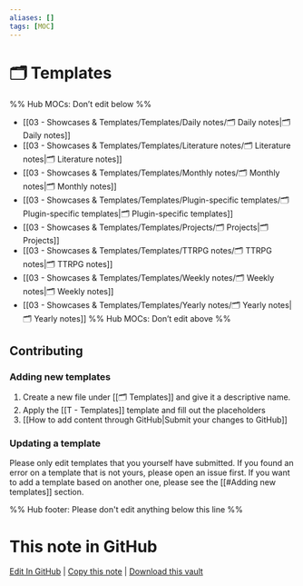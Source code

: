 ```yaml
---
aliases: []
tags: [MOC]
---
```


# 🗂️ Templates

%% Hub MOCs: Don’t edit below %%

- [[03 - Showcases & Templates/Templates/Daily notes/🗂️ Daily notes|🗂️ Daily notes]]
- [[03 - Showcases & Templates/Templates/Literature notes/🗂️ Literature notes|🗂️ Literature notes]]
- [[03 - Showcases & Templates/Templates/Monthly notes/🗂️ Monthly notes|🗂️ Monthly notes]]
- [[03 - Showcases & Templates/Templates/Plugin-specific templates/🗂️ Plugin-specific templates|🗂️ Plugin-specific templates]]
- [[03 - Showcases & Templates/Templates/Projects/🗂️ Projects|🗂️ Projects]]
- [[03 - Showcases & Templates/Templates/TTRPG notes/🗂️ TTRPG notes|🗂️ TTRPG notes]]
- [[03 - Showcases & Templates/Templates/Weekly notes/🗂️ Weekly notes|🗂️ Weekly notes]]
- [[03 - Showcases & Templates/Templates/Yearly notes/🗂️ Yearly notes|🗂️ Yearly notes]]
  %% Hub MOCs: Don’t edit above %%

## Contributing

### Adding new templates

1. Create a new file under [[🗂️ Templates]] and give it a descriptive name.
2. Apply the [[T - Templates]] template and fill out the placeholders
3. [[How to add content through GitHub|Submit your changes to GitHub]]

### Updating a template

Please only edit templates that you yourself have submitted. If you found an error on a template that is not yours, please open an issue first.
If you want to add a template based on another one, please see the [[#Adding new templates]] section.

%% Hub footer: Please don't edit anything below this line %%

# This note in GitHub

<span class="git-footer">[Edit In GitHub](https://github.dev/obsidian-community/obsidian-hub/blob/main/03%20-%20Showcases%20%26%20Templates/Templates/%F0%9F%97%82%EF%B8%8F%20Templates.md "git-hub-edit-note") | [Copy this note](https://raw.githubusercontent.com/obsidian-community/obsidian-hub/main/03%20-%20Showcases%20%26%20Templates/Templates/%F0%9F%97%82%EF%B8%8F%20Templates.md "git-hub-copy-note") | [Download this vault](https://github.com/obsidian-community/obsidian-hub/archive/refs/heads/main.zip "git-hub-download-vault") </span>
